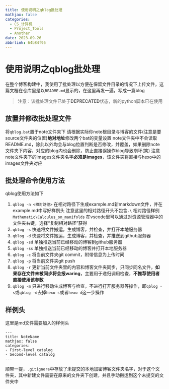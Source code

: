 ```yaml
---
title: 使用说明之qblog批处理
mathjax: false
categories:
  - CS_计算机
  - Project_Tools
  - Another
date: 2023-09-26
abbrlink: 64b84f95
---
```

# 使用说明之qblog批处理
在整个博客构建中，我使用了批处理以方便在保留文件目录的情况下上传文件，这篇文档在仓库里是以`README.md`显示的，在这里再发一遍，写成一篇blog

<!--more-->

> 注意：该批处理文件已处于**DEPRECATED**状态，新的python脚本已在使用

## 放置并修改批处理文件
将`qblog.bat`置于note文件夹下
请根据实际你note根目录与博客的文件(注意是要source文件夹的位置)**绝对地址**修改两个bat的变量设置
note文件夹中不会读取README.md，除此以外均会与blog位置判断是否修改，并覆盖，如果删除note文件夹下内容，对应的blog内也会删除，防止直接误操作blog导致崩坏(笑)
注意note文件夹下的images文件夹名字**必须是images**，该文件夹将直接与hexo中的images文件夹对应

## 批处理命令使用方法
qblog使用方法如下
1. `qblog -n <相对路径>`
    在相对路径下生成example.md新markdown文件，并在example.md中写好样例头
    注意这里的相对路径开头不包含`.\`
    相对路径样例`Mathematic\Calculus_on_manifolds`
    在vscode里可以通过对资源管理器中的文件夹右键，选择“复制相对路径”获得 
2. `qblog -s`
    快速将文件搬运，生成博客，并检查，并打开本地服务器
3. `qblog -d`
    快速将文件搬运，生成博客，并检查，并推送到github服务器
4. `qblog -sd`
    单独推送当前已经移动的博客到github服务器
5. `qblog -ss`
    单独推送当前已经移动的博客并打开本地服务器
6. `qblog -c`
    将当前文件夹git commit，附带信息为上传时间
7. `qblog -p`
    将当前文件夹git push
8. `qblog -r`
    更新当前文件夹里的内容和博客文件夹同步，只同步同名文件，**如果存在文件未被同步将会报waring**，主要用于递归调用检查，**不推荐使用者直接使用该参数**
9. `qblog -m`
    只进行移动生成博客与检查，不进行打开服务器等操作，即`qblog -s`或`qblog -d`去掉`hexo s`或者`hexo d`这一步操作

## 样例头
这里是md文件需要加入的样例头

```
---
title: NoteName
mathjax: false
categories:
- First-level catalog
- Second-level catalog
---
```

顺带一提，`.gitignore`中存放了未提交的本地加密博客文件夹名字，对于这个文件夹，其中新建文件需要在原来的文件夹下创建，并且手动搬运到这个未提交的文件夹中